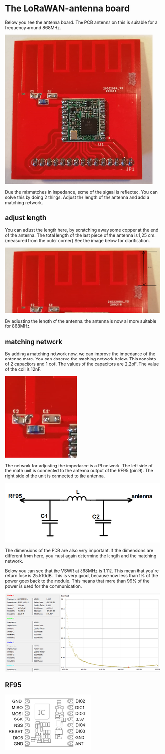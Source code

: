 # The LoRaWAN-antenna board

Below you see the antenna board. The PCB antenna on this is suitable for a frequency around 868MHz.

![Antenna board](./img/Antenna_board.png)

Due the mismatches in impedance, some of the signal is reflected. You can solve this by doing 2 things.
Adjust the length of the antenna and add a matching network.

## adjust length

You can adjust the length here, by scratching away some copper at the end of the antenna. The total length of the last piece of the antenna is 1,25 cm. (measured from the outer corner) See the image below for clarification.

![Antenna board](./img/distance.png)

By adjusting the length of the antenna, the antenna is now al more suitable for 868MHz.

## matching network

By adding a matching network now, we can improve the impedance of the antenna more.
You can observe the maching network below. This consists of 2 capacitors and 1 coil. The values of the capacitors are 2,2pF. The value of the coil is 12nF.

![matching network](./img/matching_network.png)

The network for adjusting the impedance is a PI network. The left side of the math unit is connected to the antenna output of the RF95 (pin 9). The right side of the unit is connected to the antenna.

![PI-network](./img/PI-network.png)

The dimensions of the PCB are also very important. If the dimensions are different from here, you must again determine the length and the matching network.

Below you can see that the VSWR at 868MHz is 1.112. This mean that you're return lose is 25.510dB. This is very good, because now less than 1% of the power goes back to the module. This means that more than 99% of the power is used for the communication.

![VSWR](./img/VSWR.png)

## RF95

![RF95 pinout](./img/RF95-pinout.png)
